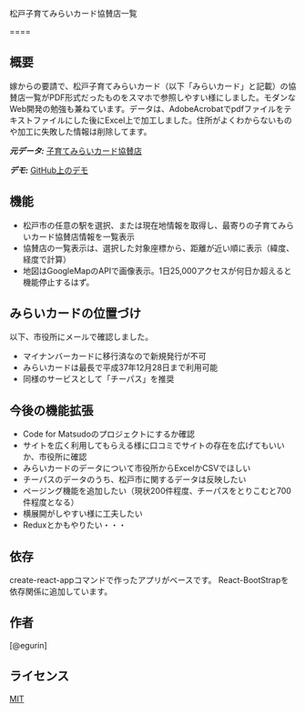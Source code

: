 松戸子育てみらいカード協賛店一覧

====

## 概要

嫁からの要請で、松戸子育てみらいカード（以下「みらいカード」と記載）の協賛店一覧がPDF形式だったものをスマホで参照しやすい様にしました。モダンなWeb開発の勉強も兼ねています。データは、AdobeAcrobatでpdfファイルをテキストファイルにした後にExcel上で加工しました。住所がよくわからないものや加工に失敗した情報は削除してます。

***元データ:***
[子育てみらいカード協賛店](http://www.city.matsudo.chiba.jp/kosodate/matsudodekosodate/kosodatenavi/matsudokosodateshien/kosodatejouhou/cardkyousanten.html)

***デモ:***
[GitHub上のデモ](https://egurin.github.io/mirai/)

## 機能

- 松戸市の任意の駅を選択、または現在地情報を取得し、最寄りの子育てみらいカード協賛店情報を一覧表示
- 協賛店の一覧表示は、選択した対象座標から、距離が近い順に表示（緯度、経度で計算）
- 地図はGoogleMapのAPIで画像表示。1日25,000アクセスが何日か超えると機能停止するはず。

## みらいカードの位置づけ

以下、市役所にメールで確認しました。
- マイナンバーカードに移行済なので新規発行が不可
- みらいカードは最長で平成37年12月28日まで利用可能
- 同様のサービスとして「チーパス」を推奨

## 今後の機能拡張

- Code for Matsudoのプロジェクトにするか確認
- サイトを広く利用してもらえる様に口コミでサイトの存在を広げてもいいか、市役所に確認
- みらいカードのデータについて市役所からExcelかCSVでほしい
- チーパスのデータのうち、松戸市に関するデータは反映したい
- ページング機能を追加したい（現状200件程度、チーパスをとりこむと700件程度となる）
- 横展開がしやすい様に工夫したい
- Reduxとかもやりたい・・・

## 依存

create-react-appコマンドで作ったアプリがベースです。
React-BootStrapを依存関係に追加しています。

## 作者

[@egurin]

## ライセンス

[MIT](https://raw.githubusercontent.com/b4b4r07/dotfiles/master/doc/LICENSE-MIT.txt)

